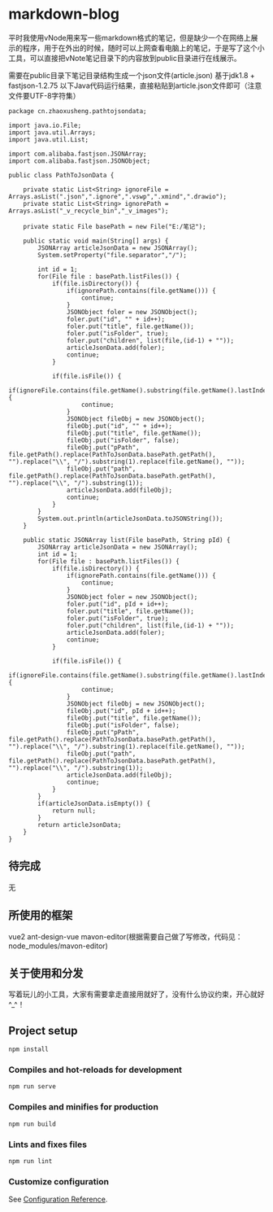 # markdown-blog
平时我使用vNode用来写一些markdown格式的笔记，但是缺少一个在网络上展示的程序，用于在外出的时候，随时可以上网查看电脑上的笔记，于是写了这个小工具，可以直接把vNote笔记目录下的内容放到public目录进行在线展示。

需要在public目录下笔记目录结构生成一个json文件(article.json)
基于jdk1.8 + fastjson-1.2.75
以下Java代码运行结果，直接粘贴到article.json文件即可（注意文件要UTF-8字符集）
```
package cn.zhaoxusheng.pathtojsondata;

import java.io.File;
import java.util.Arrays;
import java.util.List;

import com.alibaba.fastjson.JSONArray;
import com.alibaba.fastjson.JSONObject;

public class PathToJsonData {

	private static List<String> ignoreFile = Arrays.asList(".json",".ignore",".vswp",".xmind",".drawio");
	private static List<String> ignorePath = Arrays.asList("_v_recycle_bin","_v_images");

	private static File basePath = new File("E:/笔记");
	
	public static void main(String[] args) {
		JSONArray articleJsonData = new JSONArray();
		System.setProperty("file.separator","/");

		int id = 1;
		for(File file : basePath.listFiles()) {
			if(file.isDirectory()) {
				if(ignorePath.contains(file.getName())) {
					continue;
				}
				JSONObject foler = new JSONObject();
				foler.put("id", "" + id++);
				foler.put("title", file.getName());
				foler.put("isFolder", true);
				foler.put("children", list(file,(id-1) + ""));
				articleJsonData.add(foler);
				continue;
			}

			if(file.isFile()) {
				if(ignoreFile.contains(file.getName().substring(file.getName().lastIndexOf(".")))) {
					continue;
				}
				JSONObject fileObj = new JSONObject();
				fileObj.put("id", "" + id++);
				fileObj.put("title", file.getName());
				fileObj.put("isFolder", false);
				fileObj.put("pPath", file.getPath().replace(PathToJsonData.basePath.getPath(), "").replace("\\", "/").substring(1).replace(file.getName(), ""));
				fileObj.put("path", file.getPath().replace(PathToJsonData.basePath.getPath(), "").replace("\\", "/").substring(1));
				articleJsonData.add(fileObj);
				continue;
			}
		}
		System.out.println(articleJsonData.toJSONString());
	}
	
	public static JSONArray list(File basePath, String pId) {
		JSONArray articleJsonData = new JSONArray();
		int id = 1;
		for(File file : basePath.listFiles()) {
			if(file.isDirectory()) {
				if(ignorePath.contains(file.getName())) {
					continue;
				}
				JSONObject foler = new JSONObject();
				foler.put("id", pId + id++);
				foler.put("title", file.getName());
				foler.put("isFolder", true);
				foler.put("children", list(file,(id-1) + ""));
				articleJsonData.add(foler);
				continue;
			}

			if(file.isFile()) {
				if(ignoreFile.contains(file.getName().substring(file.getName().lastIndexOf(".")))) {
					continue;
				}
				JSONObject fileObj = new JSONObject();
				fileObj.put("id", pId + id++);
				fileObj.put("title", file.getName());
				fileObj.put("isFolder", false);
				fileObj.put("pPath", file.getPath().replace(PathToJsonData.basePath.getPath(), "").replace("\\", "/").substring(1).replace(file.getName(), ""));
				fileObj.put("path", file.getPath().replace(PathToJsonData.basePath.getPath(), "").replace("\\", "/").substring(1));
				articleJsonData.add(fileObj);
				continue;
			}
		}
		if(articleJsonData.isEmpty()) {
			return null;
		}
		return articleJsonData;
	}
}

```

## 待完成
无

## 所使用的框架
vue2
ant-design-vue
mavon-editor(根据需要自己做了写修改，代码见：node_modules/mavon-editor)

## 关于使用和分发
写着玩儿的小工具，大家有需要拿走直接用就好了，没有什么协议约束，开心就好^_^！

## Project setup
```
npm install
```

### Compiles and hot-reloads for development
```
npm run serve
```

### Compiles and minifies for production
```
npm run build
```

### Lints and fixes files
```
npm run lint
```

### Customize configuration
See [Configuration Reference](https://cli.vuejs.org/config/).
